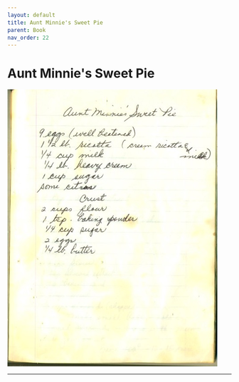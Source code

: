 ```yaml
---
layout: default
title: Aunt Minnie's Sweet Pie
parent: Book
nav_order: 22
---
```


# Aunt Minnie's Sweet Pie
![Aunt Minnie's Sweet Pie](/recipe-images/pages/page-22.jpg)

---
